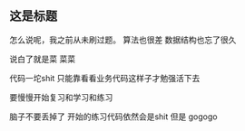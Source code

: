 ## 这是标题

怎么说呢，我之前从未刷过题。
算法也很差
数据结构也忘了很久

说白了就是菜
菜菜

代码一坨shit
只能靠看看业务代码这样子才勉强活下去

要慢慢开始复习和学习和练习

脑子不要丢掉了
开始的练习代码依然会是shit
但是 gogogo
